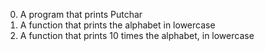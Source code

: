 0. A program that prints Putchar
1. A function that prints the alphabet in lowercase
2. A function that prints 10 times the alphabet, in lowercase
